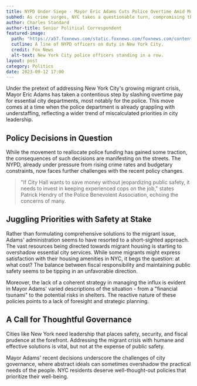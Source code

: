 ```yaml
---
title: NYPD Under Siege - Mayor Eric Adams Cuts Police Overtime Amid Mounting Challenges
subhed: As crime surges, NYC takes a questionable turn, compromising the safety of its residents.
author: Charles Standard
author-title: Senior Political Correspondent
featured-image: 
  path: "https://a57.foxnews.com/static.foxnews.com/foxnews.com/content/uploads/2020/12/720/405/nypd-new-york.jpg?ve=1&tl=1"
  cutline: A line of NYPD officers on duty in New York City.
  credit: Fox News
  alt-text: New York City police officers standing in a row.
layout: post
category: Politics
date: 2023-09-12 17:00
---
```


Under the pretext of addressing New York City's growing migrant crisis, Mayor Eric Adams has taken a contentious step by slashing overtime pay for essential city departments, most notably for the police. This move comes at a time when the police department is already grappling with understaffing, reflecting a wider trend of miscalculated priorities in city leadership.

## Policy Decisions in Question

While the movement to reallocate police funding has gained some traction, the consequences of such decisions are manifesting on the streets. The NYPD, already under pressure from rising crime rates and budgetary constraints, now faces further challenges with the recent policy changes.

>"If City Hall wants to save money without jeopardizing public safety, it needs to invest in keeping experienced cops on the job," states Patrick Hendry of the Police Benevolent Association, echoing the concerns of many.

## Juggling Priorities with Safety at Stake

Rather than formulating comprehensive solutions to the migrant issue, Adams' administration seems to have resorted to a short-sighted approach. The vast resources being directed towards migrant housing is starting to overshadow essential city services. While some migrants might express satisfaction with their housing amenities in NYC, it begs the question: at what cost? The balance between fiscal responsibility and maintaining public safety seems to be tipping in an unfavorable direction.

Moreover, the lack of a coherent strategy in managing the influx is evident in Mayor Adams' varied descriptions of the situation - from a "financial tsunami" to the potential risks in shelters. The reactive nature of these policies points to a lack of foresight and strategic planning.

## A Call for Thoughtful Governance

Cities like New York need leadership that places safety, security, and fiscal prudence at the forefront. Addressing the migrant crisis with humane and effective solutions is vital, but not at the expense of public safety. 

Mayor Adams' recent decisions underscore the challenges of city governance, where abstract ideals can sometimes overshadow the practical needs of the people. NYC residents deserve well-thought-out policies that prioritize their well-being.
